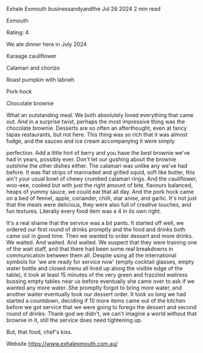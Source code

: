 Exhale Exmouth
businessandyandthe
Jul 26 2024
2 min read


Exmouth

Rating: 4 

We ate dinner here in July 2024 

Karaage cauliflower

Calamari and chorizo

Roast pumpkin with labneh

Pork hock

Chocolate brownie

What an outstanding meal. We both absolutely loved everything that came out. And in a surprise twist, perhaps the most impressive thing was the chocolate brownie. Desserts are so often an afterthought, even at fancy tapas restaurants, but not here. This thing was so rich that it was almost fudge, and the sauces and ice cream accompanying it were simply 

perfection. Add a little hint of berry and you have the best brownie we've had in years, possibly ever. Don't let our gushing about the brownie outshine the other dishes either. The calamari was unlike any we've had before. It was flat strips of marinaded and grilled squid, soft like butter, this ain't your usual bowl of chewy crumbed calamari rings. And the cauliflower, woo-eee, cooked but with just the right amount of bite, flavours balanced, heaps of yummy sauce, we could eat that all day. And the pork hock came on a bed of fennel, apple, coriander, chilli, star anise, and garlic. It's not just that the meals were delicious, they were also full of creative touches, and fun textures. Literally every food item was a 4 in its own right. 

It's a real shame that the service was a bit pants. It started off well, we ordered our first round of drinks promptly and the food and drinks both came out in good time. Then we wanted to order dessert and more drinks. We waited. And waited. And waited. We suspect that they were training one of the wait staff, and that there had been some real breakdowns in communication between them all. Despite using all the international symbols for 'we are ready for service now' (empty cocktail glasses, empty water bottle and closed menu all lined up along the visible edge of the table), it took at least 15 minutes of the very green and frazzled waitress bussing empty tables near us before eventually she came over to ask if we wanted any more water. She promptly forgot to bring more water, and another waiter eventually took our dessert order. It took so long we had started a countdown, deciding if 10 more items came out of the kitchen before we got service that we were going to forego the dessert and second round of drinks. Thank god we didn't, we can't imagine a world without that brownie in it, still the service does need tightening up. 

But, that food, chef's kiss.

Website https://www.exhalexmouth.com.au/